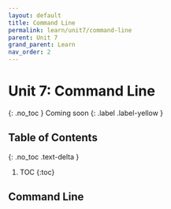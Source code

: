 ```yaml
---
layout: default
title: Command Line
permalink: learn/unit7/command-line
parent: Unit 7
grand_parent: Learn
nav_order: 2
---
```


# Unit 7: Command Line

{: .no_toc }
Coming soon
{: .label .label-yellow }

## Table of Contents

{: .no_toc .text-delta }

1. TOC
   {:toc}

## Command Line
